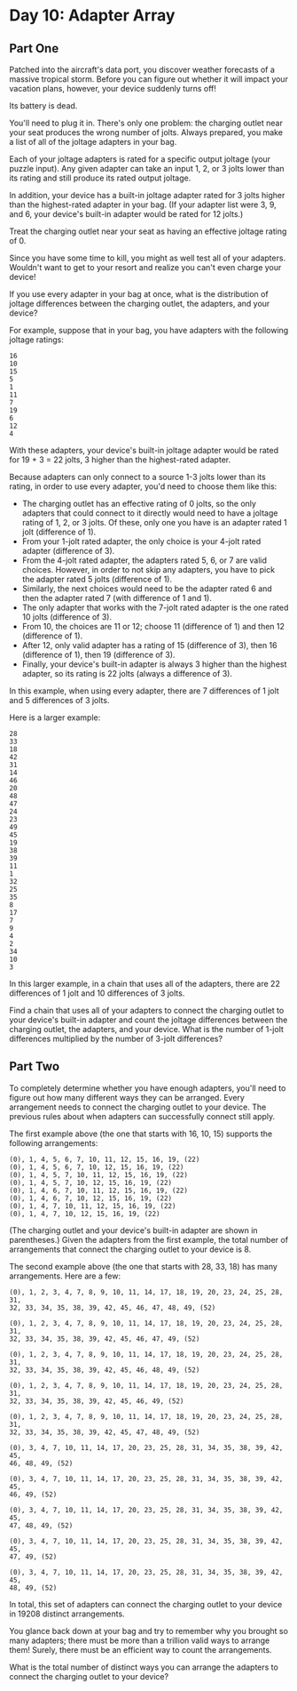 # Day 10: Adapter Array

## Part One

Patched into the aircraft's data port, you discover weather forecasts of a
massive tropical storm. Before you can figure out whether it will impact your
vacation plans, however, your device suddenly turns off!

Its battery is dead.

You'll need to plug it in. There's only one problem: the charging outlet near
your seat produces the wrong number of jolts. Always prepared, you make a list
of all of the joltage adapters in your bag.

Each of your joltage adapters is rated for a specific output joltage (your
puzzle input). Any given adapter can take an input 1, 2, or 3 jolts lower than
its rating and still produce its rated output joltage.

In addition, your device has a built-in joltage adapter rated for 3 jolts
higher than the highest-rated adapter in your bag. (If your adapter list were
3, 9, and 6, your device's built-in adapter would be rated for 12 jolts.)

Treat the charging outlet near your seat as having an effective joltage rating
of 0.

Since you have some time to kill, you might as well test all of your adapters.
Wouldn't want to get to your resort and realize you can't even charge your
device!

If you use every adapter in your bag at once, what is the distribution of
joltage differences between the charging outlet, the adapters, and your device?

For example, suppose that in your bag, you have adapters with the following
joltage ratings:

    16
    10
    15
    5
    1
    11
    7
    19
    6
    12
    4

With these adapters, your device's built-in joltage adapter would be rated for
19 + 3 = 22 jolts, 3 higher than the highest-rated adapter.

Because adapters can only connect to a source 1-3 jolts lower than its rating,
in order to use every adapter, you'd need to choose them like this:

* The charging outlet has an effective rating of 0 jolts, so the only adapters
  that could connect to it directly would need to have a joltage rating of 1,
  2, or 3 jolts. Of these, only one you have is an adapter rated 1 jolt
  (difference of 1).
* From your 1-jolt rated adapter, the only choice is your 4-jolt rated adapter
  (difference of 3).
* From the 4-jolt rated adapter, the adapters rated 5, 6, or 7 are valid
  choices. However, in order to not skip any adapters, you have to pick the
  adapter rated 5 jolts (difference of 1).
* Similarly, the next choices would need to be the adapter rated 6 and then the
  adapter rated 7 (with difference of 1 and 1).
* The only adapter that works with the 7-jolt rated adapter is the one rated 10
  jolts (difference of 3).
* From 10, the choices are 11 or 12; choose 11 (difference of 1) and then 12
  (difference of 1).
* After 12, only valid adapter has a rating of 15 (difference of 3), then 16
  (difference of 1), then 19 (difference of 3).
* Finally, your device's built-in adapter is always 3 higher than the highest
  adapter, so its rating is 22 jolts (always a difference of 3).

In this example, when using every adapter, there are 7 differences of 1 jolt
and 5 differences of 3 jolts.

Here is a larger example:

    28
    33
    18
    42
    31
    14
    46
    20
    48
    47
    24
    23
    49
    45
    19
    38
    39
    11
    1
    32
    25
    35
    8
    17
    7
    9
    4
    2
    34
    10
    3

In this larger example, in a chain that uses all of the adapters, there are 22
differences of 1 jolt and 10 differences of 3 jolts.

Find a chain that uses all of your adapters to connect the charging outlet to
your device's built-in adapter and count the joltage differences between the
charging outlet, the adapters, and your device. What is the number of 1-jolt
differences multiplied by the number of 3-jolt differences?

## Part Two

To completely determine whether you have enough adapters, you'll need to figure
out how many different ways they can be arranged. Every arrangement needs to
connect the charging outlet to your device. The previous rules about when
adapters can successfully connect still apply.

The first example above (the one that starts with 16, 10, 15) supports the
following arrangements:

    (0), 1, 4, 5, 6, 7, 10, 11, 12, 15, 16, 19, (22)
    (0), 1, 4, 5, 6, 7, 10, 12, 15, 16, 19, (22)
    (0), 1, 4, 5, 7, 10, 11, 12, 15, 16, 19, (22)
    (0), 1, 4, 5, 7, 10, 12, 15, 16, 19, (22)
    (0), 1, 4, 6, 7, 10, 11, 12, 15, 16, 19, (22)
    (0), 1, 4, 6, 7, 10, 12, 15, 16, 19, (22)
    (0), 1, 4, 7, 10, 11, 12, 15, 16, 19, (22)
    (0), 1, 4, 7, 10, 12, 15, 16, 19, (22)

(The charging outlet and your device's built-in adapter are shown in
parentheses.) Given the adapters from the first example, the total number of
arrangements that connect the charging outlet to your device is 8.

The second example above (the one that starts with 28, 33, 18) has many
arrangements. Here are a few:

    (0), 1, 2, 3, 4, 7, 8, 9, 10, 11, 14, 17, 18, 19, 20, 23, 24, 25, 28, 31,
    32, 33, 34, 35, 38, 39, 42, 45, 46, 47, 48, 49, (52)

    (0), 1, 2, 3, 4, 7, 8, 9, 10, 11, 14, 17, 18, 19, 20, 23, 24, 25, 28, 31,
    32, 33, 34, 35, 38, 39, 42, 45, 46, 47, 49, (52)

    (0), 1, 2, 3, 4, 7, 8, 9, 10, 11, 14, 17, 18, 19, 20, 23, 24, 25, 28, 31,
    32, 33, 34, 35, 38, 39, 42, 45, 46, 48, 49, (52)

    (0), 1, 2, 3, 4, 7, 8, 9, 10, 11, 14, 17, 18, 19, 20, 23, 24, 25, 28, 31,
    32, 33, 34, 35, 38, 39, 42, 45, 46, 49, (52)

    (0), 1, 2, 3, 4, 7, 8, 9, 10, 11, 14, 17, 18, 19, 20, 23, 24, 25, 28, 31,
    32, 33, 34, 35, 38, 39, 42, 45, 47, 48, 49, (52)

    (0), 3, 4, 7, 10, 11, 14, 17, 20, 23, 25, 28, 31, 34, 35, 38, 39, 42, 45,
    46, 48, 49, (52)

    (0), 3, 4, 7, 10, 11, 14, 17, 20, 23, 25, 28, 31, 34, 35, 38, 39, 42, 45,
    46, 49, (52)

    (0), 3, 4, 7, 10, 11, 14, 17, 20, 23, 25, 28, 31, 34, 35, 38, 39, 42, 45,
    47, 48, 49, (52)

    (0), 3, 4, 7, 10, 11, 14, 17, 20, 23, 25, 28, 31, 34, 35, 38, 39, 42, 45,
    47, 49, (52)

    (0), 3, 4, 7, 10, 11, 14, 17, 20, 23, 25, 28, 31, 34, 35, 38, 39, 42, 45,
    48, 49, (52)

In total, this set of adapters can connect the charging outlet to your device
in 19208 distinct arrangements.

You glance back down at your bag and try to remember why you brought so many
adapters; there must be more than a trillion valid ways to arrange them!
Surely, there must be an efficient way to count the arrangements.

What is the total number of distinct ways you can arrange the adapters to
connect the charging outlet to your device?
